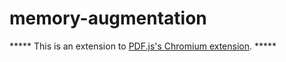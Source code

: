 # memory-augmentation
***** This is an extension to [PDF.js's Chromium extension](https://github.com/mozilla/pdf.js/tree/master/extensions/chromium "Github repo of PDF.js for Chrome"). *****


